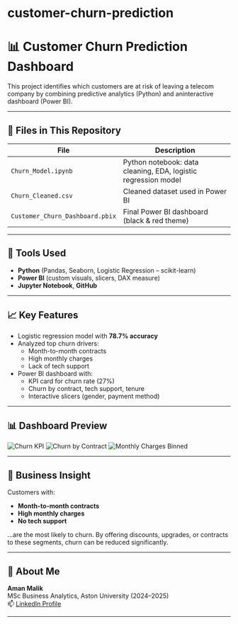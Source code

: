 # customer-churn-prediction
# 📊 Customer Churn Prediction Dashboard

This project identifies which customers are at risk of leaving a telecom company by combining predictive analytics (Python) and aninteractive dashboard (Power BI).

---

## 📁 Files in This Repository

| File                             | Description |
|----------------------------------|-------------|
| `Churn_Model.ipynb`              | Python notebook: data cleaning, EDA, logistic regression model |
| `Churn_Cleaned.csv`              | Cleaned dataset used in Power BI |
| `Customer_Churn_Dashboard.pbix` | Final Power BI dashboard (black & red theme) |

---

## 🔧 Tools Used

- **Python** (Pandas, Seaborn, Logistic Regression – scikit-learn)
- **Power BI** (custom visuals, slicers, DAX measure)
- **Jupyter Notebook**, **GitHub**

---

## 📈 Key Features

- Logistic regression model with **78.7% accuracy**  
- Analyzed top churn drivers:
  - Month-to-month contracts
  - High monthly charges
  - Lack of tech support
- Power BI dashboard with:
  - KPI card for churn rate (27%)
  - Churn by contract, tech support, tenure
  - Interactive slicers (gender, payment method)

---

## 📊 Dashboard Preview

![Churn KPI](images/churn_kpi.png)
![Churn by Contract](images/contract_chart.png)
![Monthly Charges Binned](images/monthly_bins.png)

---

## 🧠 Business Insight

Customers with:
- **Month-to-month contracts**
- **High monthly charges**
- **No tech support**

…are the most likely to churn. By offering discounts, upgrades, or contracts to these segments, churn can be reduced significantly.

---

## 👤 About Me

**Aman Malik**  
MSc Business Analytics, Aston University (2024–2025)  
📫 [LinkedIn Profile](https://www.linkedin.com/in/amanmalik03)

---

